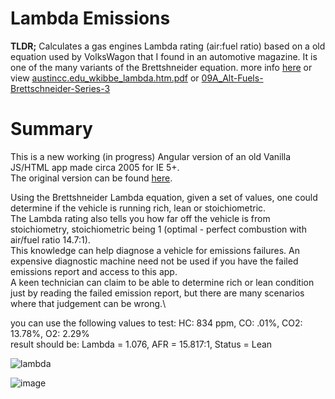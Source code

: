 # Lambda Emissions
**TLDR;** Calculates a gas engines Lambda rating (air:fuel ratio) based on a old equation used by VolksWagon that I found in an automotive magazine. It is one of the many variants of the Brettshneider equation. more info [here](https://www.austincc.edu/wkibbe/lambda.htm) or view [austincc.edu_wkibbe_lambda.htm.pdf](https://github.com/heribertolugo/EmissionsLambda/blob/main/austincc.edu_wkibbe_lambda.htm.pdf) or [09A_Alt-Fuels-Brettschneider-Series-3](https://github.com/heribertolugo/EmissionsLambda/blob/main/09A_Alt-Fuels-Brettschneider-Series-3.pdf)

# Summary
This is a new working (in progress) Angular version of an old Vanilla JS/HTML app made circa 2005 for IE 5+. \
The original version can be found [here](https://github.com/heribertolugo/EmissionsLambda).

Using the Brettshneider Lambda equation, given a set of values, one could determine if the vehicle is running rich, lean or stoichiometric. \
The Lambda rating also tells you how far off the vehicle is from stoichiometry, stoichiometric being 1 (optimal - perfect combustion with air/fuel ratio 14.7:1).\
This knowledge can help diagnose a vehicle for emissions failures. An expensive diagnostic machine need not be used if you have the failed emissions report and access to this app.\
A keen technician can claim to be able to determine rich or lean condition just by reading the failed emission report, but there are many scenarios where that judgement can be wrong.\

you can use the following values to test: HC: 834 ppm, CO: .01%, CO2: 13.78%, O2: 2.29%\
result should be: Lambda = 1.076, AFR = 15.817:1, Status = Lean


![lambda](https://github.com/heribertolugo/lambda-emissions/assets/26213368/5b78c6d8-5ba4-42ab-890e-94dbee62e63c)


![image](https://github.com/heribertolugo/lambda-emissions/assets/26213368/1ff7264e-8ad0-4f5b-8ae7-b13d7c44d2ed)
